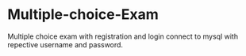 # Multiple-choice-Exam
Multiple choice exam with registration and login
connect to mysql with repective username and password.

